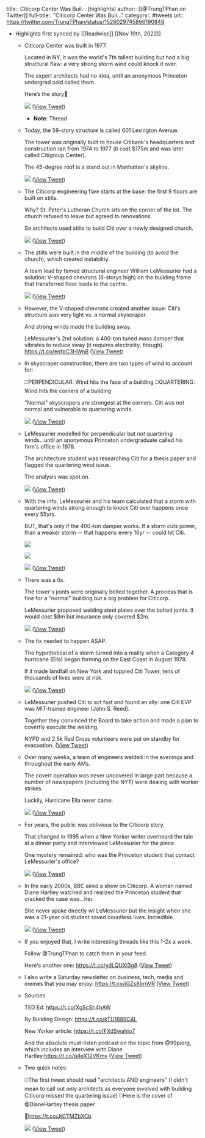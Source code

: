 title:: Citicorp Center Was Buil... (highlights)
author:: [[@TrungTPhan on Twitter]]
full-title:: "Citicorp Center Was Buil..."
category:: #tweets
url:: https://twitter.com/TrungTPhan/status/1528029745866190848

- Highlights first synced by [[Readwise]] [[Nov 19th, 2022]]
	- Citicorp Center was built in 1977.
	  
	  Located in NY, it was the world's 7th tallest building but had a big structural flaw: a very strong storm wind could knock it over.
	  
	  The expert architects had no idea, until an anonymous Princeton undergrad cold called them.
	  
	  Here’s the story🧵 
	  
	  ![](https://pbs.twimg.com/media/FTSk1P4VsAAOPR3.jpg) ([View Tweet](https://twitter.com/TrungTPhan/status/1528029745866190848))
		- **Note**: Thread
	- Today, the 59-story structure is called 601 Lexington Avenue. 
	  
	  The tower was originally built to house Citibank's headquarters and construction ran from 1974 to 1977 (it cost $175m and was later called Citigroup Center).
	  
	  The 45-degree roof is a stand out in Manhattan's skyline. 
	  
	  ![](https://pbs.twimg.com/media/FTSlCNUUYAEqr0b.png) ([View Tweet](https://twitter.com/TrungTPhan/status/1528029752618938368))
	- The Citicorp engineering flaw starts at the base: the first 9 floors are built on stilts.
	  
	  Why? St. Peter's Lutheran Church sits on the corner of the lot. The church refused to leave but agreed to renovations.
	  
	  So architects used stilts to build Citi over a newly designed church. 
	  
	  ![](https://pbs.twimg.com/media/FTSlMYWVEAAZe8_.png) ([View Tweet](https://twitter.com/TrungTPhan/status/1528029764006490112))
	- The stilts were built in the middle of the building (to avoid the church), which created instability.
	  
	  A team lead by famed structural engineer William LeMessurier had a solution: V-shaped chevrons (8-storys high) on the building frame that transferred floor loads to the centre. 
	  
	  ![](https://pbs.twimg.com/media/FTSlUfEUUAA0Fn_.png) ([View Tweet](https://twitter.com/TrungTPhan/status/1528029773816946689))
	- However, the V-shaped chevrons created another issue: Citi's structure was very light vs. a normal skyscraper. 
	  
	  And strong winds made the building sway.
	  
	  LeMessurier's 2nd solution: a 400-ton tuned mass damper that vibrates to reduce sway (it requires electricity, though). https://t.co/enfpC3HWnB ([View Tweet](https://twitter.com/TrungTPhan/status/1528029777487011840))
	- In skyscraper construction, there are two types of wind to account for:
	  
	  ◻️PERPENDICULAR: Wind hits the face of a building
	  ◻️QUARTERING: Wind hits the corners of a building
	  
	  "Normal" skyscrapers are strongest at the corners. Citi was not normal and vulnerable to quartering winds. 
	  
	  ![](https://pbs.twimg.com/media/FTSliq0UUAEHZ1X.png) ([View Tweet](https://twitter.com/TrungTPhan/status/1528029783447072769))
	- LeMessurier modelled for perpendicular but *not* quartering winds...until an anonymous Princeton  undergraduate called his firm's office in 1978.
	  
	  The architecture student was researching Citi for a  thesis paper and flagged the quartering wind issue. 
	  
	  The analysis was spot on. 
	  
	  ![](https://pbs.twimg.com/media/FTSlnixUsAEWVPC.png) ([View Tweet](https://twitter.com/TrungTPhan/status/1528029787624681472))
	- With the info, LeMessurier and his team calculated that a storm with quartering winds strong enough to knock Citi over happens once every 55yrs.
	  
	  BUT, that's only if the 400-ton damper works. If a storm cuts power, than a weaker storm -- that happens every 16yr -- could hit Citi. 
	  
	  ![](https://pbs.twimg.com/media/FTSl9e_UAAAR2II.jpg) 
	  
	  ![](https://pbs.twimg.com/media/FTSl-dpVUAASwwu.jpg) 
	  
	  ![](https://pbs.twimg.com/media/FTSmISQUEAAcSU1.jpg) ([View Tweet](https://twitter.com/TrungTPhan/status/1528029791386972161))
	- There was a fix.
	  
	  The tower's joints were originally bolted together. A process that is fine for a "normal" building but a big problem for Citicorp.
	  
	  LeMessurier proposed welding steel plates over the bolted joints. It would cost $8m but insurance only covered $2m. 
	  
	  ![](https://pbs.twimg.com/media/FTSmO3jVsAAkbif.png) ([View Tweet](https://twitter.com/TrungTPhan/status/1528029795182735360))
	- The fix needed to happen ASAP.
	  
	  The hypothetical of a storm turned into a reality when a Category 4 hurricane (Ella) began forming on the East Coast in August 1978.
	  
	  If it made landfall on New York and toppled Citi Tower, tens of thousands of lives were at risk. 
	  
	  ![](https://pbs.twimg.com/media/FTSmUDiUAAAMnsZ.jpg) ([View Tweet](https://twitter.com/TrungTPhan/status/1528029799997771780))
	- LeMessurier pushed Citi to act fast and found an ally: one Citi EVP was MIT-trained engineer (John S. Reed).
	  
	  Together they convinced the Board to take action and made a plan to covertly execute the welding.
	  
	  NYPD and 2.5k Red Cross volunteers were put on standby for evacuation. ([View Tweet](https://twitter.com/TrungTPhan/status/1528029805702094850))
	- Over many weeks, a team of engineers welded in the evenings and throughout the early AMs.
	  
	  The covert operation was never uncovered in large part because a number of newspapers (including the NYT) were dealing with worker strikes.
	  
	  Luckily, Hurricane Ella never came. 
	  
	  ![](https://pbs.twimg.com/media/FTSmZfYVsAAke4T.png) ([View Tweet](https://twitter.com/TrungTPhan/status/1528029812647862273))
	- For years, the public was oblivious to the Citicorp story.
	  
	  That changed in 1995 when a New Yorker writer overheard the tale at a dinner party and interviewed LeMessurier for the piece.
	  
	  One mystery remained: who was the Princeton student that contact LeMessurier's office? 
	  
	  ![](https://pbs.twimg.com/media/FTSmgkxUAAI2Ee7.png) ([View Tweet](https://twitter.com/TrungTPhan/status/1528029820659019776))
	- In the early 2000s, BBC aired a show on Citicorp. A woman named Diane Hartley watched and realized the Princeton student that cracked the case was...her.
	  
	  She never spoke directly w/ LeMessurier but the insight when she was a 21-year old student saved countless lives. Incredible. 
	  
	  ![](https://pbs.twimg.com/media/FTSmk9mVEAAWq3E.png) ([View Tweet](https://twitter.com/TrungTPhan/status/1528029825834700801))
	- If you enjoyed that, I write interesting threads like this 1-2x a week.
	  
	  Follow @TrungTPhan to catch them in your feed. 
	  
	  Here's another one: https://t.co/ydLQUXi3g8 ([View Tweet](https://twitter.com/TrungTPhan/status/1528029830884642816))
	- I also write a Saturday newsletter on business, tech, media and memes that you may enjoy: https://t.co/jGZs8brnVR ([View Tweet](https://twitter.com/TrungTPhan/status/1528029834458169345))
	- Sources 
	  
	  TED Ed: https://t.co/XgScSh4hAW
	  
	  By Building Design: https://t.co/kTU1889C4L
	  
	  New Yorker article: https://t.co/FXdSwahio7
	  
	  And the absolute must-listen podcast on the topic from @99piorg, which includes an interview with Diane Hartley:https://t.co/g4eX12VKmv ([View Tweet](https://twitter.com/TrungTPhan/status/1528029838119882752))
	- Two quick notes: 
	  
	  ◻️The first tweet should read "architects AND engineers" (I didn't mean to call out only architects as everyone involved with building Citicorp missed the quartering issue)
	  ◻️Here is the cover of @DianeHartley thesis paper
	  
	  🔗https://t.co/JtCTMZbXCb 
	  
	  ![](https://pbs.twimg.com/media/FTSqd4CUEAE95sf.png) ([View Tweet](https://twitter.com/TrungTPhan/status/1528033726227095552))